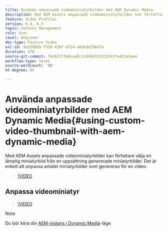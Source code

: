 ```yaml
---
title: Använda anpassade videominiatyrbilder med AEM Dynamic Media
description: Med AEM Assets anpassade videominiatyrbilder kan författare välja en lämplig miniatyrbild från en uppsättning genererade miniatyrbilder. Det är enkelt att anpassa antalet miniatyrbilder som genereras för en video.
feature: Video Profiles
version: 6.4, 6.5
topic: Content Management
role: User
level: Beginner
doc-type: Feature Video
exl-id: da3190bb-f350-420f-bf24-a6dede296efa
duration: 376
source-git-commit: f4c621f3a9caa8c2c64b8323312343fe421a5aee
workflow-type: tm+mt
source-wordcount: '96'
ht-degree: 0%

---
```


# Använda anpassade videominiatyrbilder med AEM Dynamic Media{#using-custom-video-thumbnail-with-aem-dynamic-media}

Med AEM Assets anpassade videominiatyrbilder kan författare välja en lämplig miniatyrbild från en uppsättning genererade miniatyrbilder. Det är enkelt att anpassa antalet miniatyrbilder som genereras för en video.

>[!VIDEO](https://video.tv.adobe.com/v/16467?quality=12&learn=on)

## Anpassa videominiatyr

>[!VIDEO](https://video.tv.adobe.com/v/18867?quality=12&learn=on)

>[!NOTE]
>
>Du bör köra din [AEM-instans i Dynamic Media](https://experienceleague.adobe.com/docs/)-läge

